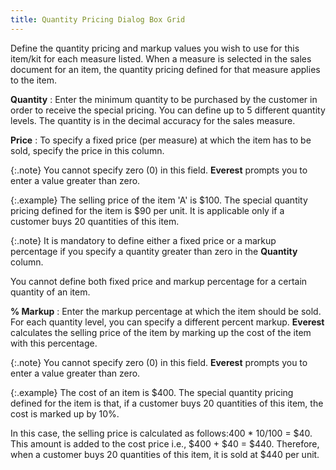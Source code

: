 ```yaml
---
title: Quantity Pricing Dialog Box Grid
---
```



Define the quantity pricing and markup values you wish to use for this  item/kit for each measure listed. When a measure is selected in the sales  document for an item, the quantity pricing defined for that measure applies  to the item.


**Quantity**
: Enter the minimum quantity to be purchased by the  customer in order to receive the special pricing. You can define up to  5 different quantity levels. The quantity is in the decimal accuracy for  the sales measure.


**Price**
: To specify a fixed price (per measure) at which  the item has to be sold, specify the price in this column.


{:.note}
You cannot specify zero (0) in this field. **Everest**  prompts you to enter a value greater than zero.


{:.example}
The selling price of the item 'A' is $100.  The special quantity pricing defined for the item is $90 per unit. It  is applicable only if a customer buys 20 quantities of this item.


{:.note}
It is mandatory to define either a fixed price or a markup percentage  if you specify a quantity greater than zero in the **Quantity**  column.


You cannot define both fixed price and markup percentage for a certain  quantity of an item.


**% Markup**
: Enter the markup percentage at which the item should  be sold. For each quantity level, you can specify a different percent  markup. **Everest** calculates the  selling price of the item by marking up the cost of the item with this  percentage.


{:.note}
You cannot specify zero (0) in this field. **Everest**  prompts you to enter a value greater than zero.


{:.example}
The cost of an item is $400. The special quantity pricing defined for  the item is that, if a customer buys 20 quantities of this item, the cost  is marked up by 10%.


In this case, the selling price is calculated as follows:400 \* 10/100  = $40. This amount is added to the cost price i.e., $400 + $40 = $440.  Therefore, when a customer buys 20 quantities of this item, it is sold  at $440 per unit.
